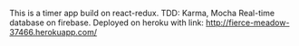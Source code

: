 This is a timer app build on react-redux.
TDD: Karma, Mocha
Real-time database on firebase.
Deployed on heroku with link: http://fierce-meadow-37466.herokuapp.com/
